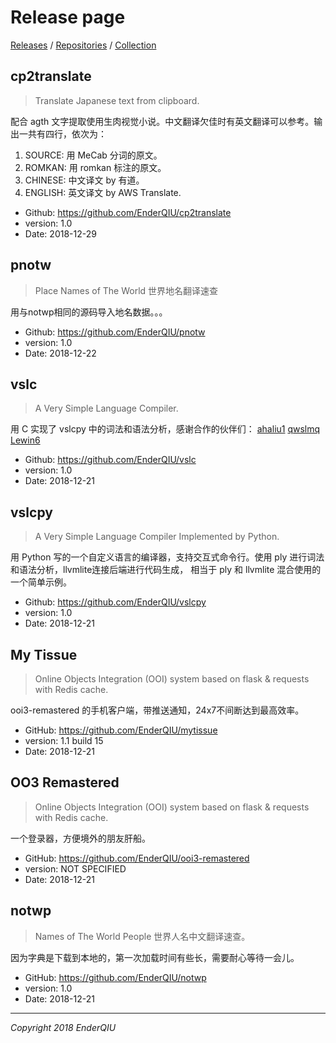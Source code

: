 # Release page
[Releases](https://enderqiu.github.io/) / [Repositories](https://github.com/EnderQIU?tab=repositories) / [Collection](https://enderqiu.github.io/collection)

## cp2translate
> Translate Japanese text from clipboard.


配合 agth 文字提取使用生肉视觉小说。中文翻译欠佳时有英文翻译可以参考。输出一共有四行，依次为：
1. SOURCE: 用 MeCab 分词的原文。
2. ROMKAN: 用 romkan 标注的原文。
3. CHINESE: 中文译文 by 有道。
4. ENGLISH: 英文译文 by AWS Translate.

- Github: <https://github.com/EnderQIU/cp2translate>
- version: 1.0
- Date: 2018-12-29

## pnotw
> Place Names of The World 世界地名翻译速查


用与notwp相同的源码导入地名数据。。。
- Github: <https://github.com/EnderQIU/pnotw>
- version: 1.0
- Date: 2018-12-22

## vslc
> A Very Simple Language Compiler.

用 C 实现了 vslcpy 中的词法和语法分析，感谢合作的伙伴们：
[ahaliu1](https://github.com/ahaliu1)
[qwslmq](https://github.com/qwslmq)
[Lewin6](https://github.com/Lewin6)

- Github: <https://github.com/EnderQIU/vslc>
- version: 1.0
- Date: 2018-12-21

## vslcpy
> A Very Simple Language Compiler Implemented by Python.


用 Python 写的一个自定义语言的编译器，支持交互式命令行。使用 ply 进行词法和语法分析，llvmlite连接后端进行代码生成，
相当于 ply 和 llvmlite 混合使用的一个简单示例。
- Github: <https://github.com/EnderQIU/vslcpy>
- version: 1.0
- Date: 2018-12-21

## My Tissue
> Online Objects Integration (OOI) system based on flask & requests with Redis cache.


ooi3-remastered 的手机客户端，带推送通知，24x7不间断达到最高效率。
- GitHub: <https://github.com/EnderQIU/mytissue>
- version: 1.1 build 15
- Date: 2018-12-21

## OO3 Remastered
> Online Objects Integration (OOI) system based on flask & requests with Redis cache.


一个登录器，方便境外的朋友肝船。
- GitHub: <https://github.com/EnderQIU/ooi3-remastered>
- version: NOT SPECIFIED
- Date: 2018-12-21

## notwp
> Names of The World People 世界人名中文翻译速查。


因为字典是下载到本地的，第一次加载时间有些长，需要耐心等待一会儿。
- GitHub: <https://github.com/EnderQIU/notwp>
- version: 1.0
- Date: 2018-12-21


<!-- End of Content -->
- - -
_Copyright 2018 EnderQIU_
